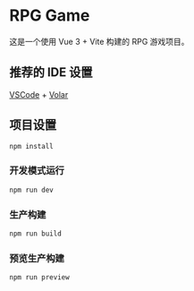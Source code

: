 # RPG Game

这是一个使用 Vue 3 + Vite 构建的 RPG 游戏项目。

## 推荐的 IDE 设置

[VSCode](https://code.visualstudio.com/) + [Volar](https://marketplace.visualstudio.com/items?itemName=Vue.volar)

## 项目设置

```sh
npm install
```

### 开发模式运行

```sh
npm run dev
```

### 生产构建

```sh
npm run build
```

### 预览生产构建

```sh
npm run preview
```
